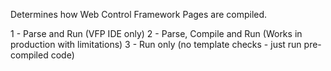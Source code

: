 ﻿Determines how Web Control Framework Pages are compiled.

1 - Parse and Run  (VFP IDE only)
2 - Parse, Compile and Run  (Works in production with limitations)
3 - Run only (no template checks - just run pre-compiled code)